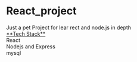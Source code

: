 # React_project
<p> Just a pet Project for lear rect and node.js in depth 
<br><ins> **Tech Stack** </ins>
<br> React
<br> Nodejs and Express
<br> mysql
